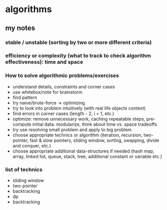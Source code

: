 # algorithms

## my notes

### stable / unstable (sorting by two or more different criteria)

### efficiency or complexity (what to track to check algorithm effectiveness): time and space

### How to solve algorithmic problems/exercises
- understand details, constraints and corner cases
- use whitebox/note for brainstorm
- find pattern
- try naive/brute-force -> optimizing
- try to look into problem intuitively (with real life objects context)
- find errors in corner cases (length - 2, i = 1, etc.)
- optimize: remove unnecessary work, caching repeatable steps, pre-compute initial data. modularize, think about time vs. space tradeoffs
- try use resolving small problem and apply to big problem
- choose appropriate technics or algorithm (iteration, recursion, two-pointer, fast & slow pointers, sliding window, sorting, swapping, divide and conquer, etc.)
- choose appropriate additional data-structures if needed (hash map, array, linked list, queue, stack, tree, additional constant or variable etc.)

### list of technics
- sliding window
- two-pointer
- backtracking
- dp
- backtracking
